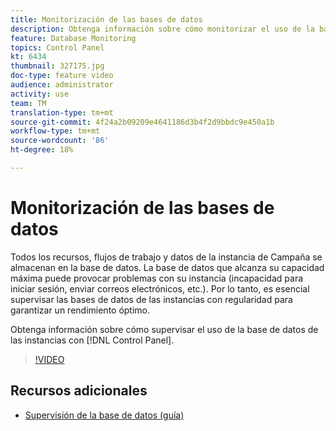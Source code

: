 ```yaml
---
title: Monitorización de las bases de datos
description: Obtenga información sobre cómo monitorizar el uso de la base de datos de sus instancias.
feature: Database Monitoring
topics: Control Panel
kt: 6434
thumbnail: 327175.jpg
doc-type: feature video
audience: administrator
activity: use
team: TM
translation-type: tm+mt
source-git-commit: 4f24a2b09209e4641186d3b4f2d9bbdc9e450a1b
workflow-type: tm+mt
source-wordcount: '86'
ht-degree: 18%

---
```



# Monitorización de las bases de datos

Todos los recursos, flujos de trabajo y datos de la instancia de Campaña se almacenan en la base de datos. La base de datos que alcanza su capacidad máxima puede provocar problemas con su instancia (incapacidad para iniciar sesión, enviar correos electrónicos, etc.). Por lo tanto, es esencial supervisar las bases de datos de las instancias con regularidad para garantizar un rendimiento óptimo.

Obtenga información sobre cómo supervisar el uso de la base de datos de las instancias con [!DNL Control Panel].

>[!VIDEO](https://video.tv.adobe.com/v/327175?quality=12)

## Recursos adicionales

* [Supervisión de la base de datos (guía)](https://experienceleague.adobe.com/docs/control-panel/using/performance-monitoring/database-monitoring.html?lang=en#performance-monitoring)
